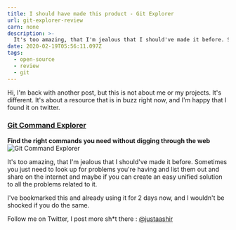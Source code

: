 ```yaml
---
title: I should have made this product - Git Explorer
url: git-explorer-review
carn: none
description: >-
  It's too amazing, that I'm jealous that I should've made it before. Sometimes you just need to look up for problems you're having and list them out and share on the internet and maybe if you can create an easy unified solution to all the problems related to it.
date: 2020-02-19T05:56:11.097Z
tags:
  - open-source
  - review
  - git
---
```

Hi,
 I'm back with another post, but this is not about me or my projects. It's different.
It's about a resource that is in buzz right now, and I'm happy that I found it on twitter.

### [Git Command Explorer](https://gitexplorer.com/)
**Find the right commands you need without digging through the web**
![Git Command Explorer](https://dev-to-uploads.s3.amazonaws.com/i/b20jcovd6wvprxfxpgwm.png)

It's too amazing, that I'm jealous that I should've made it before. Sometimes you just need to look up for problems you're having and list them out and share on the internet and maybe if you can create an easy unified solution to all the problems related to it.

I've bookmarked this and already using it for 2 days now, and I wouldn't be shocked if you do the same.


Follow me on Twitter, I post more sh*t there : [@justaashir](twitter.com/justaashir)
